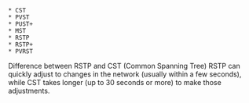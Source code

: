 	* CST
	* PVST
	* PUST+
	* MST
	* RSTP
	* RSTP+
	* PVRST

Difference between RSTP and CST (Common Spanning Tree)
RSTP can quickly adjust to changes in the network (usually within a few seconds), while CST takes longer (up to 30 seconds or more) to make those adjustments.